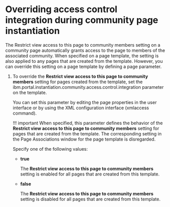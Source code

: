 # Overriding access control integration during community page instantiation

The Restrict view access to this page to community members setting on a community page automatically grants access to the page to members of the associated community. When specified on a page template, the setting is also applied to any pages that are created from the template. However, you can override this setting on a page template by defining a page parameter.

1.  To override the **Restrict view access to this page to community members** setting for pages created from the template, set the ibm.portal.instantiation.community.access.control.integration parameter on the template.

    You can set this parameter by editing the page properties in the user interface or by using the XML configuration interface \(xmlaccess command\).

    !!! important
        When specified, this parameter defines the behavior of the **Restrict view access to this page to community members** setting for pages that are created from the template. The corresponding setting in the Page Associations window for the page template is disregarded.

    Specify one of the following values:

    -   **true**

        The **Restrict view access to this page to community members** setting is enabled for all pages that are created from this template.

    -   **false**

        The **Restrict view access to this page to community members** setting is disabled for all pages that are created from this template.



